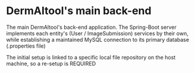 # DermAItool's main back-end

The main DermAItool's back-end application. The Spring-Boot server implements each entity's (User / ImageSubmission) services by their own, while establishing a maintained MySQL connection to its primary database (.properties file)

The initial setup is linked to a specific local file repository on the host machine, so a re-setup is REQUIRED
